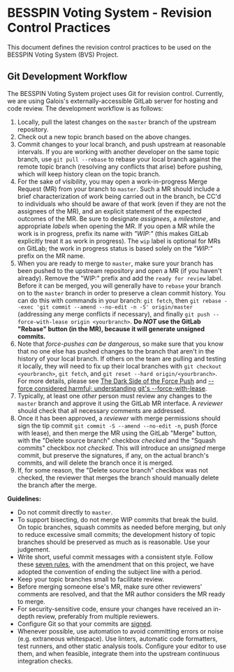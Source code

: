 # BESSPIN Voting System - Revision Control Practices

This document defines the revision control practices to be used on the BESSPIN
Voting System (BVS) Project.

## Git Development Workflow

The BESSPIN Voting System project uses Git for revision control. Currently, we
are using Galois's externally-accessible GitLab server for hosting and code
review. The development workflow is as follows:

1. Locally, pull the latest changes on the `master` branch of the
   upstream repository.
2. Check out a new topic branch based on the above changes.
3. Commit changes to your local branch, and push upstream at reasonable
   intervals. If you are working with another developer on the same topic
   branch, use `git pull --rebase` to rebase your local branch against the
   remote topic branch (resolving any conflicts that arise) before pushing,
   which will keep history clean on the topic branch.
4. For the sake of visibility, you may open a work-in-progress Merge Request
   (MR) from your branch to `master`. Such a MR should include a brief
   characterization of work being carried out in the branch, be CC'd to
   individuals who should be aware of that work (even if they are not the
   assignees of the MR), and an explicit statement of the expected outcomes of
   the MR. Be sure to designate  _assignees_, a _milestone_, and appropriate
   _labels_ when opening the MR. If you open a MR while the work is in progress,
   prefix its name with _"WIP:"_ (this makes GitLab explicitly treat it as work
   in progress). The `wip` label is optional for MRs on GitLab; the work in
   progress status is based solely on the _"WIP:"_ prefix on the MR name.
5. When you are ready to merge to `master`, make sure your branch has been
   pushed to the upstream repository and open a MR (if you haven't already).
   Remove the "WIP:" prefix and add the `ready for review` label. Before it can
   be merged, you will generally have to `rebase` your branch on to the `master`
   branch in order to preserve a clean commit history. You can do this with
   commands in your branch: `git fetch`, then
   `git rebase --exec 'git commit --amend --no-edit -n -S' origin/master`
   (addressing any merge conflicts if necessary), and finally
   `git push --force-with-lease origin <yourbranch>`. **Do _NOT_ use the GitLab
   "Rebase" button (in the MR), because it will generate unsigned commits.**
6. Note that *force-pushes can be dangerous*, so make sure that you know that no
   one else has pushed changes to the branch that aren't in the history of your
   local branch.  If others on the team are pulling and testing it locally, they
   will need to fix up their local branches with `git checkout <yourbranch>`,
   `git fetch`, and `git reset --hard origin/<yourbranch>`. For more details,
   please see [The Dark Side of the Force Push][] and
   [--force considered harmful; understanding git's --force-with-lease][].
7. Typically, at least one _other_ person must review any changes to the
   `master` branch and approve it using the GitLab MR interface. A _reviewer_
   should check that all necessary comments are addressed.
8. Once it has been approved, a _reviewer_ with merge permissions should 
   sign the tip commit `git commit -S --amend --no-edit -n`, push (force with
   lease), and then merge the MR using the GitLab "Merge" button, with the
   "Delete source branch" checkbox _checked_ and the "Squash commits" checkbox
   _not checked_. This will introduce an _unsigned_ merge commit, but preserve
   the signatures, if any, on the actual branch's commits, and will delete the
   branch once it is merged.
9. If, for some reason, the "Delete source branch" checkbox was not checked,
   the reviewer that merges the branch should manually delete the branch
   after the merge.

[The Dark Side of the Force Push]: http://willi.am/blog/2014/08/12/the-dark-side-of-the-force-push/
[--force considered harmful; understanding git's --force-with-lease]: https://developer.atlassian.com/blog/2015/04/force-with-lease/

**Guidelines:**

- Do not commit directly to `master`.
- To support bisecting, do not merge WIP commits that break the build. On topic
  branches, squash commits as needed before merging, but only to reduce
  excessive small commits; the development history of topic branches should be
  preserved as much as is reasonable. Use your judgement.
- Write short, useful commit messages with a consistent style. Follow these
  [seven rules][], with the amendment that on this project, we have adopted the
  convention of ending the subject line with a period.
- Keep your topic branches small to facilitate review.
- Before merging someone else's MR, make sure other reviewers' comments are
  resolved, and that the MR author considers the MR ready to merge.
- For security-sensitive code, ensure your changes have received an in-depth
  review, preferably from multiple reviewers.
- Configure Git so that your commits are [signed][].
- Whenever possible, use automation to avoid committing errors or noise (e.g.
  extraneous whitespace). Use linters, automatic code formatters, test runners,
  and other static analysis tools. Configure your editor to use them, and when
  feasible, integrate them into the upstream continuous integration checks.

[seven rules]: https://chris.beams.io/posts/git-commit/#seven-rules
[signed]: https://git-scm.com/book/en/v2/Git-Tools-Signing-Your-Work
